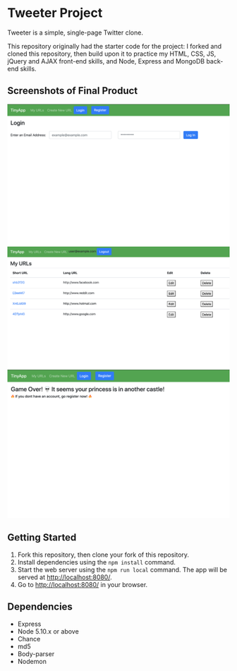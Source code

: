 # Tweeter Project

Tweeter is a simple, single-page Twitter clone.

This repository originally had the starter code for the project: I forked and cloned this repository, then build upon it to practice my HTML, CSS, JS, jQuery and AJAX front-end skills, and Node, Express and MongoDB back-end skills.

## Screenshots of Final Product

!["Login Page - One of the main pages on the app"](https://github.com/VAL3N/tinyapp/blob/master/docs/urls-page.png?raw=true)
!["MyURLs Page - Which displays the list of short URLs which a user has created"](https://github.com/VAL3N/tinyapp/blob/master/docs/created-shortURLs.png?raw=true)
!["Error Page - HTML error response for when the user tries to access certain areas of the app while not being sign in"](https://github.com/VAL3N/tinyapp/blob/master/docs/error-page.png?raw=true)



## Getting Started

1. Fork this repository, then clone your fork of this repository.
2. Install dependencies using the `npm install` command.
3. Start the web server using the `npm run local` command. The app will be served at <http://localhost:8080/>.
4. Go to <http://localhost:8080/> in your browser.

## Dependencies

- Express
- Node 5.10.x or above
- Chance
- md5
- Body-parser
- Nodemon
